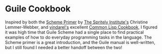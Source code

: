 # Guile Cookbook
Inspired by both the [Scheme
Primer](https://files.spritely.institute/papers/scheme-primer.html) by
[The Spritely Institute's](https://spritely.institute) Christine
Lemmer-Webber, and [vindarel's](https://github.com/vindarel) excellent
[Common Lisp Cookbook](https://lispcookbook.github.io/cl-cookbook), I
figured it was high time that Guile Scheme had a single place to find
practical examples of how to do everyday programming tasks in the
language. The Scheme primer is a great introduction, and the Guile
manual is well-written, but I still found I needed a better handoff
between the two!
